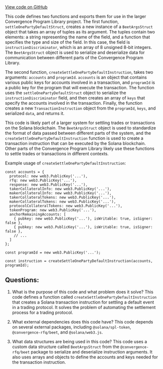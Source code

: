 [View code on GitHub](https://github.com/convergence-rfq/convergence-program-library/rfq/js/generated/instructions/settleOnePartyDefault.js)

This code defines two functions and exports them for use in the larger Convergence Program Library project. The first function, `settleOnePartyDefaultStruct`, creates a new instance of a `BeetArgsStruct` object that takes an array of tuples as its argument. The tuples contain two elements: a string representing the name of the field, and a function that specifies the type and size of the field. In this case, the field is `instructionDiscriminator`, which is an array of 8 unsigned 8-bit integers. The `BeetArgsStruct` object is used to serialize and deserialize data for communication between different parts of the Convergence Program Library.

The second function, `createSettleOnePartyDefaultInstruction`, takes two arguments: `accounts` and `programId`. `accounts` is an object that contains various public keys for accounts involved in a transaction, and `programId` is a public key for the program that will execute the transaction. The function uses the `settleOnePartyDefaultStruct` object to serialize the `instructionDiscriminator` field, and then creates an array of `keys` that specify the accounts involved in the transaction. Finally, the function creates a new `TransactionInstruction` object from the `programId`, `keys`, and serialized `data`, and returns it.

This code is likely part of a larger system for settling trades or transactions on the Solana blockchain. The `BeetArgsStruct` object is used to standardize the format of data passed between different parts of the system, and the `createSettleOnePartyDefaultInstruction` function is used to create a transaction instruction that can be executed by the Solana blockchain. Other parts of the Convergence Program Library likely use these functions to settle trades or transactions in different contexts. 

Example usage of `createSettleOnePartyDefaultInstruction`:

```
const accounts = {
  protocol: new web3.PublicKey('...'),
  rfq: new web3.PublicKey('...'),
  response: new web3.PublicKey('...'),
  takerCollateralInfo: new web3.PublicKey('...'),
  makerCollateralInfo: new web3.PublicKey('...'),
  takerCollateralTokens: new web3.PublicKey('...'),
  makerCollateralTokens: new web3.PublicKey('...'),
  protocolCollateralTokens: new web3.PublicKey('...'),
  tokenProgram: new web3.PublicKey('...'),
  anchorRemainingAccounts: [
    { pubkey: new web3.PublicKey('...'), isWritable: true, isSigner: false },
    { pubkey: new web3.PublicKey('...'), isWritable: true, isSigner: false },
    // ...
  ]
};

const programId = new web3.PublicKey('...');

const instruction = createSettleOnePartyDefaultInstruction(accounts, programId);
```
## Questions: 
 1. What is the purpose of this code and what problem does it solve?
   This code defines a function called `createSettleOnePartyDefaultInstruction` that creates a Solana transaction instruction for settling a default event in a trading protocol. It solves the problem of automating the settlement process for a trading protocol.

2. What external dependencies does this code have?
   This code depends on several external packages, including `@solana/spl-token`, `@convergence-rfq/beet`, and `@solana/web3.js`.

3. What data structures are being used in this code?
   This code uses a custom data structure called `BeetArgsStruct` from the `@convergence-rfq/beet` package to serialize and deserialize instruction arguments. It also uses arrays and objects to define the accounts and keys needed for the transaction instruction.